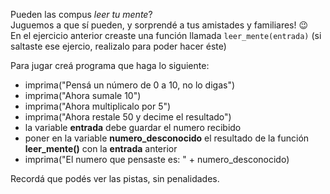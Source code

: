 Pueden las compus _leer tu mente_?   
Juguemos a que sí pueden, y sorprendé a tus amistades y familiares!  :wink:   
En el ejercicio anterior creaste una función llamada `leer_mente(entrada)` (si saltaste ese ejercio, realizalo para poder hacer éste)   

Para jugar creá programa que haga lo siguiente:   

* imprima("Pensá un número de 0 a 10, no lo digas")   
* imprima("Ahora sumale 10")   
* imprima("Ahora multiplicalo  por 5")   
* imprima("Ahora restale 50  y decime el resultado")   
* la variable **entrada** debe guardar el numero recibido   
* poner en la variable **numero_desconocido** el resultado de la función **leer_mente()** con la   **entrada**  anterior   
* imprima("El numero que pensaste es: " + numero_desconocido)   
   

Recordá que podés ver las pistas, sin penalidades.
